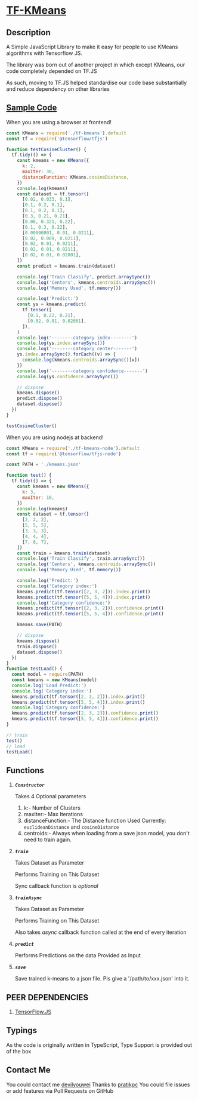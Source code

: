 # [TF-KMeans](https://github.com/pratikpc/TF-KMeans)

## Description

A Simple JavaScript Library to make it easy for people to use KMeans algorithms with Tensorflow JS.

The library was born out of another project in which except KMeans, our code completely depended on TF.JS

As such, moving to TF.JS helped standardise our code base substantially and reduce dependency on other libraries

## [Sample Code](./index.js)

When you are using a browser at frontend!

~~~javascript
const KMeans = require('./tf-kmeans').default
const tf = require('@tensorflow/tfjs')

function testCosineCluster() {
  tf.tidy(() => {
    const kmeans = new KMeans({
      k: 2,
      maxIter: 30,
      distanceFunction: KMeans.cosineDistance,
    })
    console.log(kmeans)
    const dataset = tf.tensor([
      [0.02, 0.033, 0.1],
      [0.1, 0.2, 0.1],
      [0.1, 0.2, 0.1],
      [0.3, 0.21, 0.21],
      [0.06, 0.321, 0.22],
      [0.1, 0.3, 0.22],
      [0.00000001, 0.01, 0.0211],
      [0.02, 0.009, 0.0211],
      [0.02, 0.01, 0.0211],
      [0.02, 0.01, 0.0211],
      [0.02, 0.01, 0.02001],
    ])
    const predict = kmeans.train(dataset)

    console.log('Train Classify', predict.arraySync())
    console.log('Centers', kmeans.centroids.arraySync())
    console.log('Memory Used', tf.memory())

    console.log('Predict:')
    const ys = kmeans.predict(
      tf.tensor([
        [0.1, 0.22, 0.21],
        [0.02, 0.01, 0.02001],
      ]),
    )
    console.log('--------category index--------')
    console.log(ys.index.arraySync())
    console.log('--------category center-------')
    ys.index.arraySync().forEach((v) => {
      console.log(kmeans.centroids.arraySync()[v])
    })
    console.log('--------category confidence-------')
    console.log(ys.confidence.arraySync())

    // dispose
    kmeans.dispose()
    predict.dispose()
    dataset.dispose()
  })
}

testCosineCluster()
~~~

When you are using nodejs at backend!

~~~javascript
const KMeans = require('./tf-kmeans-node').default
const tf = require('@tensorflow/tfjs-node')

const PATH = './kmeans.json'

function test() {
  tf.tidy(() => {
    const kmeans = new KMeans({
      k: 3,
      maxIter: 10,
    })
    console.log(kmeans)
    const dataset = tf.tensor([
      [2, 2, 2],
      [5, 5, 5],
      [3, 3, 3],
      [4, 4, 4],
      [7, 8, 7],
    ])
    const train = kmeans.train(dataset)
    console.log('Train Classify', train.arraySync())
    console.log('Centers', kmeans.centroids.arraySync())
    console.log('Memory Used', tf.memory())

    console.log('Predict:')
    console.log('Category index:')
    kmeans.predict(tf.tensor([2, 3, 2])).index.print()
    kmeans.predict(tf.tensor([5, 5, 4])).index.print()
    console.log('Category confidence:')
    kmeans.predict(tf.tensor([2, 3, 2])).confidence.print()
    kmeans.predict(tf.tensor([5, 5, 4])).confidence.print()

    kmeans.save(PATH)

    // dispose
    kmeans.dispose()
    train.dispose()
    dataset.dispose()
  })
}
function testLoad() {
  const model = require(PATH)
  const kmeans = new KMeans(model)
  console.log('Load Predict:')
  console.log('Category index:')
  kmeans.predict(tf.tensor([2, 3, 2])).index.print()
  kmeans.predict(tf.tensor([5, 5, 4])).index.print()
  console.log('Category confidence:')
  kmeans.predict(tf.tensor([2, 3, 2])).confidence.print()
  kmeans.predict(tf.tensor([5, 5, 4])).confidence.print()
}

// train
test()
// load
testLoad()
~~~

## Functions

1. ***`Constructor`***

    Takes 4 Optional parameters
    1. k:-                Number of Clusters
    2. maxIter:-          Max Iterations
    3. distanceFunction:- The Distance function Used Currently: `euclideanDistance` and `cosineDistance`
    4. centroids:-        Always when loading from a save json model, you don't need to train again.

2. ***`train`***

    Takes Dataset as Parameter

    Performs Training on This Dataset

    Sync callback function is *optional*

3. ***`trainAsync`***

    Takes Dataset as Parameter

    Performs Training on This Dataset

    Also takes *async* callback function called at the end of every iteration

5. ***`predict`***

    Performs Predictions on the data Provided as Input

6. ***`save`***

    Save trained k-means to a json file. Pls give a '/path/to/xxx.json' into it.

## PEER DEPENDENCIES

1. [TensorFlow.JS](https://www.tensorflow.org/js "tfjs")

## Typings

As the code is originally written in TypeScript, Type Support is provided out of the box

## Contact Me

You could contact me [devilyouwei]("https://github.com/devilyouwei/tf-kmeans")
Thanks to [pratikpc](https://github.com/pratikpc/tf-kmeans)
You could file issues or add features via Pull Requests on GitHub
